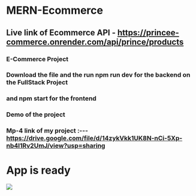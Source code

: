 # MERN-Ecommerce

## Live link of Ecommerce API - https://princee-commerce.onrender.com/api/prince/products

### E-Commerce Project 

### Download the file and the run npm run dev for the backend on the FullStack Project 

### and npm start for the frontend

### Demo of the project

### Mp-4 link of my project :--- https://drive.google.com/file/d/14zykVkk1UK8N-nCi-5Xp-nb4l1Rv2UmJ/view?usp=sharing

# App is ready

![](new.gif)